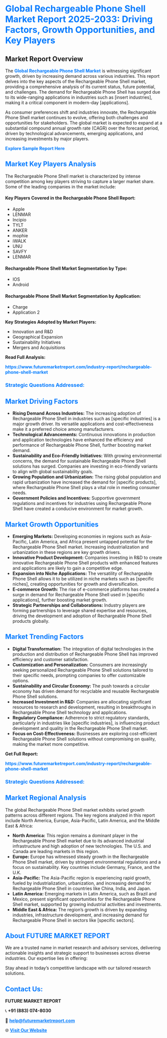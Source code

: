 <h1 style="color: #007BFF;">Global Rechargeable Phone Shell Market Report 2025-2033: Driving Factors, Growth Opportunities, and Key Players</h1>

<section id="overview">
<h2>Market Report Overview</h2>
<p>The <a href="https://www.futuremarketreport.com/industry-report/rechargeable-phone-shell-market" style="color: #007BFF; text-decoration: none;"><strong>Global Rechargeable Phone Shell Market</strong></a> is witnessing significant growth, driven by increasing demand across various industries. This report delves into the key aspects of the Rechargeable Phone Shell market, providing a comprehensive analysis of its current status, future potential, and challenges. The demand for Rechargeable Phone Shell has surged due to its wide-ranging applications in industries such as [insert industries], making it a critical component in modern-day [applications].</p>
<p>As consumer preferences shift and industries innovate, the Rechargeable Phone Shell market continues to evolve, offering both challenges and opportunities for stakeholders. The global market is expected to expand at a substantial compound annual growth rate (CAGR) over the forecast period, driven by technological advancements, emerging applications, and increasing investments by major players.</p>
</section>

<section id="overview">
<p><a href="https://www.futuremarketreport.com/request-sample/reportId=104902" style="color: #007BFF; text-decoration: none;"><strong>Explore Sample Report Here</strong></a></p>
</section>

<section id="key-players">
<h2 style="color: #007BFF;">Market Key Players Analysis</h2>
<p>The Rechargeable Phone Shell market is characterized by intense competition among key players striving to capture a larger market share. Some of the leading companies in the market include:</p>
<h4>Key Players Covered in the Rechargeable Phone Shell Report:</h4>
<ul><li>Apple</li><li>LENMAR</li><li>Incipio</li><li>TYLT</li><li>ANKER</li><li>mophie</li><li>iWALK</li><li>UNU</li><li>SAVFY</li><li>LENMAR</li></ul>
<h4>Rechargeable Phone Shell Market Segmentation by Type:</h4>
<ul><li>IOS</li><li>Android</li></ul>

<h4>Rechargeable Phone Shell Market Segmentation by Application:</h4>
<ul><li>Charge</li><li>Application 2</li></ul>
<p><strong>Key Strategies Adopted by Market Players:</strong></p>
<ul>
<li>Innovation and R&D</li>
<li>Geographical Expansion</li>
<li>Sustainability Initiatives</li>
<li>Mergers and Acquisitions</li>
</ul>
</section>

<section>
<p><strong>Read Full Analysis: </strong></p><a href="https://www.futuremarketreport.com/industry-report/rechargeable-phone-shell-market" style="color: #007BFF; text-decoration: none;"><strong>https://www.futuremarketreport.com/industry-report/rechargeable-phone-shell-market</strong></a>
<h3 style="color: #007BFF;">Strategic Questions Addressed:</h3>
</section>

<section id="driving-factors">
<h2 style="color: #007BFF;">Market Driving Factors</h2>
<ul>
<li><strong>Rising Demand Across Industries:</strong> The increasing adoption of Rechargeable Phone Shell in industries such as [specific industries] is a major growth driver. Its versatile applications and cost-effectiveness make it a preferred choice among manufacturers.</li>
<li><strong>Technological Advancements:</strong> Continuous innovations in production and application technologies have enhanced the efficiency and performance of Rechargeable Phone Shell, further boosting market demand.</li>
<li><strong>Sustainability and Eco-Friendly Initiatives:</strong> With growing environmental concerns, the demand for sustainable Rechargeable Phone Shell solutions has surged. Companies are investing in eco-friendly variants to align with global sustainability goals.</li>
<li><strong>Growing Population and Urbanization:</strong> The rising global population and rapid urbanization have increased the demand for [specific products], where Rechargeable Phone Shell plays a vital role in meeting consumer needs.</li>
<li><strong>Government Policies and Incentives:</strong> Supportive government regulations and incentives for industries using Rechargeable Phone Shell have created a conducive environment for market growth.</li>
</ul>
</section>

<section id="growth-opportunities">
<h2 style="color: #007BFF;">Market Growth Opportunities</h2>
<ul>
<li><strong>Emerging Markets:</strong> Developing economies in regions such as Asia-Pacific, Latin America, and Africa present untapped potential for the Rechargeable Phone Shell market. Increasing industrialization and urbanization in these regions are key growth drivers.</li>
<li><strong>Innovative Product Development:</strong> Companies investing in R&D to create innovative Rechargeable Phone Shell products with enhanced features and applications are likely to gain a competitive edge.</li>
<li><strong>Expansion into Niche Applications:</strong> The versatility of Rechargeable Phone Shell allows it to be utilized in niche markets such as [specific niches], creating opportunities for growth and diversification.</li>
<li><strong>E-commerce Growth:</strong> The rise of e-commerce platforms has created a surge in demand for Rechargeable Phone Shell used in [specific applications], further boosting market growth.</li>
<li><strong>Strategic Partnerships and Collaborations:</strong> Industry players are forming partnerships to leverage shared expertise and resources, driving the development and adoption of Rechargeable Phone Shell products globally.</li>
</ul>
</section>

<section id="trending-factors">
<h2 style="color: #007BFF;">Market Trending Factors</h2>
<ul>
<li><strong>Digital Transformation:</strong> The integration of digital technologies in the production and distribution of Rechargeable Phone Shell has improved efficiency and customer satisfaction.</li>
<li><strong>Customization and Personalization:</strong> Consumers are increasingly seeking personalized Rechargeable Phone Shell solutions tailored to their specific needs, prompting companies to offer customizable options.</li>
<li><strong>Sustainability and Circular Economy:</strong> The push towards a circular economy has driven demand for recyclable and reusable Rechargeable Phone Shell solutions.</li>
<li><strong>Increased Investment in R&D:</strong> Companies are allocating significant resources to research and development, resulting in breakthroughs in Rechargeable Phone Shell technology and applications.</li>
<li><strong>Regulatory Compliance:</strong> Adherence to strict regulatory standards, particularly in industries like [specific industries], is influencing product development and quality in the Rechargeable Phone Shell market.</li>
<li><strong>Focus on Cost-Effectiveness:</strong> Businesses are exploring cost-efficient Rechargeable Phone Shell solutions without compromising on quality, making the market more competitive.</li>
</ul>
</section>

<section>
<p><strong>Get Full Report: </strong></p><a href="https://www.futuremarketreport.com/industry-report/rechargeable-phone-shell-market" style="color: #007BFF; text-decoration: none;"><strong>https://www.futuremarketreport.com/industry-report/rechargeable-phone-shell-market</strong></a>
<h3 style="color: #007BFF;">Strategic Questions Addressed:</h3>
</section>


<section id="regional-analysis">
<h2 style="color: #007BFF;">Market Regional Analysis</h2>
<p>The global Rechargeable Phone Shell market exhibits varied growth patterns across different regions. The key regions analyzed in this report include North America, Europe, Asia-Pacific, Latin America, and the Middle East & Africa:</p>
<ul>
<li><strong>North America:</strong> This region remains a dominant player in the Rechargeable Phone Shell market due to its advanced industrial infrastructure and high adoption of new technologies. The U.S. and Canada are leading markets in this region.</li>
<li><strong>Europe:</strong> Europe has witnessed steady growth in the Rechargeable Phone Shell market, driven by stringent environmental regulations and a focus on sustainability. Key countries include Germany, France, and the U.K.</li>
<li><strong>Asia-Pacific:</strong> The Asia-Pacific region is experiencing rapid growth, fueled by industrialization, urbanization, and increasing demand for Rechargeable Phone Shell in countries like China, India, and Japan.</li>
<li><strong>Latin America:</strong> Emerging markets in Latin America, such as Brazil and Mexico, present significant opportunities for the Rechargeable Phone Shell market, supported by growing industrial activities and investments.</li>
<li><strong>Middle East & Africa:</strong> The region’s growth is driven by expanding industries, infrastructure development, and increasing demand for Rechargeable Phone Shell in sectors like [specific sectors].</li>
</ul>
</section>

<footer>
<h2 style="color: #007BFF;">About FUTURE MARKET REPORT</h2>
<p>We are a trusted name in market research and advisory services, delivering actionable insights and strategic support to businesses across diverse industries. Our expertise lies in offering:</p>

<p>Stay ahead in today’s competitive landscape with our tailored research solutions.</p>

<h2 style="color: #007BFF;">Contact Us:</h2>
<p><strong>FUTURE MARKET REPORT</strong></p>
<p>📞 <strong>+91 (883) 074-8030</strong></p>
<p>📧 <strong><a href="mailto:help@futuremarketreport.com" style="color: #007BFF;">help@futuremarketreport.com</a></strong></p>
<p>🌐 <strong><a href="https://www.futuremarketreport.com/" style="color: #007BFF;">Visit Our Website</a></strong></p>
</footer>